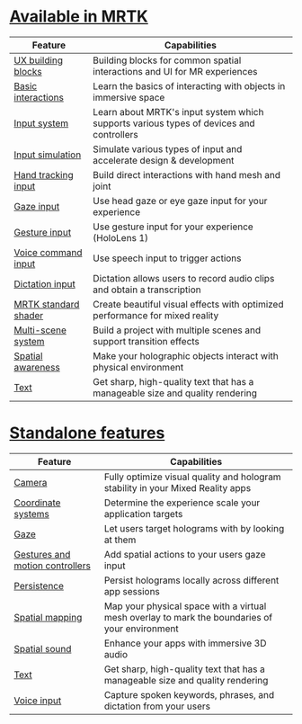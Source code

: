 # [Available in MRTK](#tab/mrtk)

|  Feature  |  Capabilities  |
| --- | --- |
| [UX building blocks](https://github.com/Microsoft/MixedRealityToolkit-Unity#ux-building-blocks) | Building blocks for common spatial interactions and UI for MR experiences |
| [Basic interactions](../mrtk-101.md) | Learn the basics of interacting with objects in immersive space |
| [Input system](https://microsoft.github.io/MixedRealityToolkit-Unity/Documentation/Input/Overview.html) | Learn about MRTK's input system which supports various types of devices and controllers |
| [Input simulation](https://microsoft.github.io/MixedRealityToolkit-Unity/Documentation/InputSimulation/InputSimulationService.html) | Simulate various types of input and accelerate design & development |
| [Hand tracking input](https://microsoft.github.io/MixedRealityToolkit-Unity/Documentation/Input/HandTracking.html) | Build direct interactions with hand mesh and joint |
| [Gaze input](https://microsoft.github.io/MixedRealityToolkit-Unity/Documentation/Input/Gaze.html) | Use head gaze or eye gaze input for your experience |
| [Gesture input](https://microsoft.github.io/MixedRealityToolkit-Unity/Documentation/Input/Gestures.html) | Use gesture input for your experience (HoloLens 1) |
| [Voice command input](https://microsoft.github.io/MixedRealityToolkit-Unity/Documentation/Input/Speech.html) | Use speech input to trigger actions |
| [Dictation input](https://microsoft.github.io/MixedRealityToolkit-Unity/Documentation/Input/Dictation.html) | Dictation allows users to record audio clips and obtain a transcription |
| [MRTK standard shader](https://microsoft.github.io/MixedRealityToolkit-Unity/Documentation/README_MRTKStandardShader.html) | Create beautiful visual effects with optimized performance for mixed reality |
| [Multi-scene system](https://microsoft.github.io/MixedRealityToolkit-Unity/Documentation/SceneSystem/SceneSystemGettingStarted.html) | Build a project with multiple scenes and support transition effects |
| [Spatial awareness](https://microsoft.github.io/MixedRealityToolkit-Unity/Documentation/SpatialAwareness/SpatialAwarenessGettingStarted.html) | Make your holographic objects interact with physical environment |
| [Text](../text-in-unity.md) | Get sharp, high-quality text that has a manageable size and quality rendering |

# [Standalone features](#tab/standalone)

|  Feature  |  Capabilities  |
| --- | --- |
| [Camera](../camera-in-unity.md) | Fully optimize visual quality and hologram stability in your Mixed Reality apps |
| [Coordinate systems](../coordinate-systems-in-unity.md) | Determine the experience scale your application targets |
| [Gaze](../gaze-in-unity.md) | Let users target holograms with by looking at them |
| [Gestures and motion controllers](../gestures-and-motion-controllers-in-unity.md) | Add spatial actions to your users gaze input |
| [Persistence](../persistence-in-unity.md) | Persist holograms locally across different app sessions |
| [Spatial mapping](../spatial-mapping-in-unity.md) | Map your physical space with a virtual mesh overlay to mark the boundaries of your environment |
| [Spatial sound](../spatial-sound-in-unity.md) | Enhance your apps with immersive 3D audio |
| [Text](../text-in-unity.md) | Get sharp, high-quality text that has a manageable size and quality rendering |
| [Voice input](../voice-input-in-unity.md) | Capture spoken keywords, phrases, and dictation from your users|


